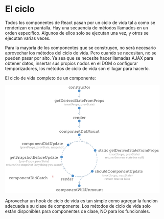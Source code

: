 # El ciclo

Todos los componentes de React pasan por un ciclo de vida tal a como se renderizan en pantalla. Hay una secuencia de métodos llamados en un orden específico. Algunos de ellos solo se ejecutan una vez, y otros se ejecutan varias veces.

Para la mayoría de los componentes que se construyen, no será necesario aprovechar los métodos del ciclo de vida. Pero cuando se necesitan, no se pueden pasar por alto. Ya sea que se necesite hacer llamadas AJAX para obtener datos, insertar sus propios nodos en el DOM o configurar temporizadores, los métodos de ciclo de vida son el lugar para hacerlo.

El ciclo de vida completo de un componente:

![ciclo](./img/ciclo.png)

Aprovechar un hook de ciclo de vida es tan simple como agregar la función adecuada a su clase de componente. Los métodos de ciclo de vida solo están disponibles para componentes de clase, NO para los funcionales.
